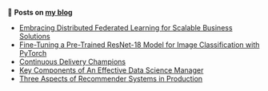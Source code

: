 
📕 **Posts on [my blog](https://alirezasamar.com)**
<!-- BLOG-POST-LIST:START -->
- [Embracing Distributed Federated Learning for Scalable Business Solutions](https://alirezasamar.com/posts/embracing-distributed-federated-learning-for-scalable-business-solutions/)
- [Fine-Tuning a Pre-Trained ResNet-18 Model for Image Classification with PyTorch](https://alirezasamar.com/posts/fine-tuning-pre-trained-resnet-18-model-image-classification-pytorch/)
- [Continuous Delivery Champions](https://alirezasamar.com/posts/continuous-delivery-champions/)
- [Key Components of An Effective Data Science Manager](https://alirezasamar.com/posts/key-components-of-an-effective-data-science-manager/)
- [Three Aspects of Recommender Systems in Production](https://alirezasamar.com/posts/three-aspects-of-recommender-systems-in-production/)
<!-- BLOG-POST-LIST:END -->
